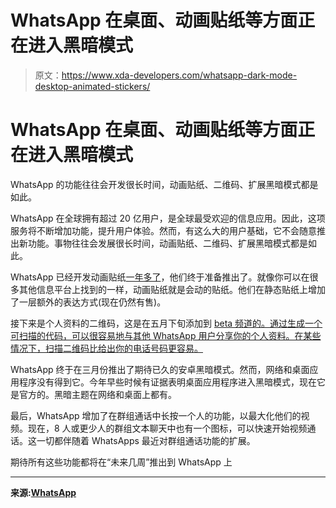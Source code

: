 # WhatsApp 在桌面、动画贴纸等方面正在进入黑暗模式

> 原文：<https://www.xda-developers.com/whatsapp-dark-mode-desktop-animated-stickers/>

# WhatsApp 在桌面、动画贴纸等方面正在进入黑暗模式

WhatsApp 的功能往往会开发很长时间，动画贴纸、二维码、扩展黑暗模式都是如此。

WhatsApp 在全球拥有超过 20 亿用户，是全球最受欢迎的信息应用。因此，这项服务将不断增加功能，提升用户体验。然而，有这么大的用户基础，它不会随意推出新功能。事物往往会发展很长时间，动画贴纸、二维码、扩展黑暗模式都是如此。

WhatsApp 已经开发动画贴纸[一年多了](https://www.xda-developers.com/whatsapp-beta-is-animated-stickers-replaces-official-emoji/)，他们终于准备推出了。就像你可以在很多其他信息平台上找到的一样，动画贴纸就是会动的贴纸。他们在静态贴纸上增加了一层额外的表达方式(现在仍然有售)。

接下来是个人资料的二维码，这是在五月下旬添加到 [beta 频道的。通过生成一个可扫描的代码，可以很容易地与其他 WhatsApp 用户分享你的个人资料。在某些情况下，扫描二维码比给出你的电话号码更容易。](https://www.xda-developers.com/whatsapp-beta-android-v2-20-171-brings-support-profile-qr-codes/)

WhatsApp 终于在三月份推出了期待已久的安卓黑暗模式。然而，网络和桌面应用程序没有得到它。今年早些时候有证据表明桌面应用程序进入黑暗模式，现在它是官方的。黑暗主题在网络和桌面上都有。

最后，WhatsApp 增加了在群组通话中长按一个人的功能，以最大化他们的视频。现在，8 人或更少人的群组文本聊天中也有一个图标，可以快速开始视频通话。这一切都伴随着 WhatsApps 最近对群组通话功能的扩展。

期待所有这些功能都将在“未来几周”推出到 WhatsApp 上

* * *

**来源:[WhatsApp](https://blog.whatsapp.com/introducing-animated-stickers-qr-codes-and-more)**